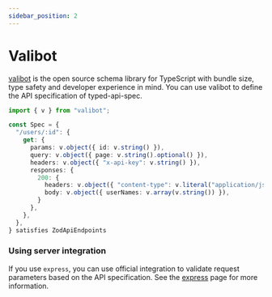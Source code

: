 ```yaml
---
sidebar_position: 2
---
```


# Valibot

[valibot](https://valibot.dev ) is the open source schema library for TypeScript with bundle size, type safety and developer experience in mind.
You can use valibot to define the API specification of typed-api-spec.

```typescript
import { v } from "valibot";

const Spec = {
  "/users/:id": {
    get: {
      params: v.object({ id: v.string() }),
      query: v.object({ page: v.string().optional() }),
      headers: v.object({ "x-api-key": v.string() }),
      responses: {
        200: {
          headers: v.object({ "content-type": v.literal("application/json") }),
          body: v.object({ userNames: v.array(v.string()) }),
        }
      },
    },
  },
} satisfies ZodApiEndpoints
```

### Using server integration

If you use `express`, you can use official integration to validate request parameters based on the API specification.
See the [express](/pkgs/docs/server/express) page for more information.
